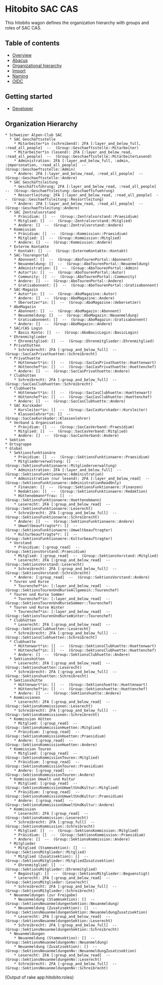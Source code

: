 # Hitobito SAC CAS

This hitobito wagon defines the organization hierarchy with groups and roles of SAC CAS.

## Table of contents

- [Overview](./doc/README.md)
- [Abacus](./doc/abacus.md)
- [Organizational hierarchy](./doc/hierarchy.md)
- [Import](./doc/import.md)
- [Naming](./doc/naming.md)
- [OIDC](./doc/oidc-claims.md)

## Getting started

- [Developer](./doc/developer.md)

## Organization Hierarchy

<!-- roles:start -->
    * Schweizer Alpen-Club SAC
      * SAC Geschäftsstelle
        * Mitarbeiter*in (schreibend): 2FA [:layer_and_below_full, :read_all_people]  --  (Group::Geschaeftsstelle::Mitarbeiter)
        * Mitarbeiter*in (lesend): 2FA [:layer_and_below_read, :read_all_people]  --  (Group::Geschaeftsstelle::MitarbeiterLesend)
        * Administration: 2FA [:layer_and_below_full, :admin, :impersonation, :read_all_people]  --  (Group::Geschaeftsstelle::Admin)
        * Andere: 2FA [:layer_and_below_read, :read_all_people]  --  (Group::Geschaeftsstelle::Andere)
      * SAC Geschäftsleitung
        * Geschäftsführung: 2FA [:layer_and_below_read, :read_all_people]  --  (Group::Geschaeftsleitung::Geschaeftsfuehrung)
        * Ressortleitung: 2FA [:layer_and_below_read, :read_all_people]  --  (Group::Geschaeftsleitung::Ressortleitung)
        * Andere: 2FA [:layer_and_below_read, :read_all_people]  --  (Group::Geschaeftsleitung::Andere)
      * SAC Zentralvorstand
        * Präsidium: []  --  (Group::Zentralvorstand::Praesidium)
        * Mitglied: []  --  (Group::Zentralvorstand::Mitglied)
        * Andere: []  --  (Group::Zentralvorstand::Andere)
      * Kommission
        * Präsidium: []  --  (Group::Kommission::Praesidium)
        * Mitglied: []  --  (Group::Kommission::Mitglied)
        * Andere: []  --  (Group::Kommission::Andere)
      * Externe Kontakte
        * Kontakt: []  --  (Group::ExterneKontakte::Kontakt)
      * SAC-Tourenportal
        * Abonnent: []  --  (Group::AboTourenPortal::Abonnent)
        * Neuanmeldung: []  --  (Group::AboTourenPortal::Neuanmeldung)
        * Administration: []  --  (Group::AboTourenPortal::Admin)
        * Autor*in: []  --  (Group::AboTourenPortal::Autor)
        * Community: []  --  (Group::AboTourenPortal::Community)
        * Andere: []  --  (Group::AboTourenPortal::Andere)
        * Gratisabonnent: []  --  (Group::AboTourenPortal::Gratisabonnent)
      * SAC-Magazin
        * Autor*in: []  --  (Group::AboMagazine::Autor)
        * Andere: []  --  (Group::AboMagazine::Andere)
        * Übersetzer*in: []  --  (Group::AboMagazine::Uebersetzer)
      * AboMagazin
        * Abonnent: []  --  (Group::AboMagazin::Abonnent)
        * Neuanmeldung: []  --  (Group::AboMagazin::Neuanmeldung)
        * Gratisabonnent: []  --  (Group::AboMagazin::Gratisabonnent)
        * Andere: []  --  (Group::AboMagazin::Andere)
      * SAC/CAS Login
        * Basis Konto: []  --  (Group::AboBasicLogin::BasicLogin)
      * Ehrenmitglieder
        * Ehrenmitglied: []  --  (Group::Ehrenmitglieder::Ehrenmitglied)
      * Privathütten
        * Schreibrecht: 2FA [:group_and_below_full]  --  (Group::SacCasPrivathuetten::Schreibrecht)
      * Privathuette
        * Hüttenwart*in: []  --  (Group::SacCasPrivathuette::Huettenwart)
        * Hüttenchef*in: []  --  (Group::SacCasPrivathuette::Huettenchef)
        * Andere: []  --  (Group::SacCasPrivathuette::Andere)
      * Clubhütten
        * Schreibrecht: 2FA [:group_and_below_full]  --  (Group::SacCasClubhuetten::Schreibrecht)
      * Clubhuette
        * Hüttenwart*in: []  --  (Group::SacCasClubhuette::Huettenwart)
        * Hüttenchef*in: []  --  (Group::SacCasClubhuette::Huettenchef)
        * Andere: []  --  (Group::SacCasClubhuette::Andere)
      * SAC Kurskader
        * Kursleiter*in: []  --  (Group::SacCasKurskader::Kursleiter)
        * Klassenlehrer*in: []  --  (Group::SacCasKurskader::Klassenlehrer)
      * Verband & Organisation
        * Präsidium: []  --  (Group::SacCasVerband::Praesidium)
        * Mitglied: []  --  (Group::SacCasVerband::Mitglied)
        * Andere: []  --  (Group::SacCasVerband::Andere)
    * Sektion
    * Ortsgruppe
    * Global
      * Sektionsfunktionäre
        * Präsidium: []  --  (Group::SektionsFunktionaere::Praesidium)
        * Mitgliederverwaltung: []  --  (Group::SektionsFunktionaere::Mitgliederverwaltung)
        * Administration: 2FA [:layer_and_below_full]  --  (Group::SektionsFunktionaere::Administration)
        * Administration (nur lesend): 2FA [:layer_and_below_read]  --  (Group::SektionsFunktionaere::AdministrationReadOnly)
        * Finanzen: []  --  (Group::SektionsFunktionaere::Finanzen)
        * Redaktion: []  --  (Group::SektionsFunktionaere::Redaktion)
        * Hüttenobmann*frau: []  --  (Group::SektionsFunktionaere::Huettenobmann)
        * Leserecht: 2FA [:group_and_below_read]  --  (Group::SektionsFunktionaere::Leserecht)
        * Schreibrecht: 2FA [:group_and_below_full]  --  (Group::SektionsFunktionaere::Schreibrecht)
        * Andere: []  --  (Group::SektionsFunktionaere::Andere)
        * Umweltbeauftragte*r: []  --  (Group::SektionsFunktionaere::Umweltbeauftragter)
        * Kulturbeauftragte*r: []  --  (Group::SektionsFunktionaere::Kulturbeauftragter)
      * Vorstand
        * Präsidium: [:group_read]  --  (Group::SektionsVorstand::Praesidium)
        * Mitglied: [:group_read]  --  (Group::SektionsVorstand::Mitglied)
        * Leserecht: 2FA [:group_and_below_read]  --  (Group::SektionsVorstand::Leserecht)
        * Schreibrecht: 2FA [:group_and_below_full]  --  (Group::SektionsVorstand::Schreibrecht)
        * Andere: [:group_read]  --  (Group::SektionsVorstand::Andere)
      * Touren und Kurse
        * Tourenchef*in: [:layer_and_below_read]  --  (Group::SektionsTourenUndKurseAllgemein::Tourenchef)
      * Touren und Kurse Sommer
        * Tourenchef*in: [:layer_and_below_read]  --  (Group::SektionsTourenUndKurseSommer::Tourenchef)
      * Touren und Kurse Winter
        * Tourenchef*in: [:layer_and_below_read]  --  (Group::SektionsTourenUndKurseWinter::Tourenchef)
      * Clubhütten
        * Leserecht: 2FA [:group_and_below_read]  --  (Group::SektionsClubhuetten::Leserecht)
        * Schreibrecht: 2FA [:group_and_below_full]  --  (Group::SektionsClubhuetten::Schreibrecht)
      * Clubhuette
        * Hüttenwart*in: []  --  (Group::SektionsClubhuette::Huettenwart)
        * Hüttenchef*in: []  --  (Group::SektionsClubhuette::Huettenchef)
        * Andere: []  --  (Group::SektionsClubhuette::Andere)
      * Sektionshütten
        * Leserecht: 2FA [:group_and_below_read]  --  (Group::Sektionshuetten::Leserecht)
        * Schreibrecht: 2FA [:group_and_below_full]  --  (Group::Sektionshuetten::Schreibrecht)
      * Sektionshütte
        * Hüttenwart*in: []  --  (Group::Sektionshuette::Huettenwart)
        * Hüttenchef*in: []  --  (Group::Sektionshuette::Huettenchef)
        * Andere: []  --  (Group::Sektionshuette::Andere)
      * Kommissionen
        * Leserecht: 2FA [:group_and_below_read]  --  (Group::SektionsKommissionen::Leserecht)
        * Schreibrecht: 2FA [:group_and_below_full]  --  (Group::SektionsKommissionen::Schreibrecht)
      * Kommission Hütten
        * Mitglied: [:group_read]  --  (Group::SektionsKommissionHuetten::Mitglied)
        * Präsidium: [:group_read]  --  (Group::SektionsKommissionHuetten::Praesidium)
        * Andere: [:group_read]  --  (Group::SektionsKommissionHuetten::Andere)
      * Kommission Touren
        * Mitglied: [:group_read]  --  (Group::SektionsKommissionTouren::Mitglied)
        * Präsidium: [:group_read]  --  (Group::SektionsKommissionTouren::Praesidium)
        * Andere: [:group_read]  --  (Group::SektionsKommissionTouren::Andere)
      * Kommission Umwelt und Kultur
        * Mitglied: [:group_read]  --  (Group::SektionsKommissionUmweltUndKultur::Mitglied)
        * Präsidium: [:group_read]  --  (Group::SektionsKommissionUmweltUndKultur::Praesidium)
        * Andere: [:group_read]  --  (Group::SektionsKommissionUmweltUndKultur::Andere)
      * Kommission
        * Leserecht: 2FA [:group_read]  --  (Group::SektionsKommission::Leserecht)
        * Schreibrecht: 2FA [:group_full]  --  (Group::SektionsKommission::Schreibrecht)
        * Mitglied: []  --  (Group::SektionsKommission::Mitglied)
        * Präsidium: []  --  (Group::SektionsKommission::Praesidium)
        * Andere: []  --  (Group::SektionsKommission::Andere)
      * Mitglieder
        * Mitglied (Stammsektion): []  --  (Group::SektionsMitglieder::Mitglied)
        * Mitglied (Zusatzsektion): []  --  (Group::SektionsMitglieder::MitgliedZusatzsektion)
        * Ehrenmitglied: []  --  (Group::SektionsMitglieder::Ehrenmitglied)
        * Begünstigt: []  --  (Group::SektionsMitglieder::Beguenstigt)
        * Leserecht: 2FA [:group_and_below_read]  --  (Group::SektionsMitglieder::Leserecht)
        * Schreibrecht: 2FA [:group_and_below_full]  --  (Group::SektionsMitglieder::Schreibrecht)
      * Neuanmeldungen (zur Freigabe)
        * Neuanmeldung (Stammsektion): []  --  (Group::SektionsNeuanmeldungenSektion::Neuanmeldung)
        * Neuanmeldung (Zusatzsektion): []  --  (Group::SektionsNeuanmeldungenSektion::NeuanmeldungZusatzsektion)
        * Leserecht: 2FA [:group_and_below_read]  --  (Group::SektionsNeuanmeldungenSektion::Leserecht)
        * Schreibrecht: 2FA [:group_and_below_full]  --  (Group::SektionsNeuanmeldungenSektion::Schreibrecht)
      * Neuanmeldungen
        * Neuanmeldung (Stammsektion): []  --  (Group::SektionsNeuanmeldungenNv::Neuanmeldung)
        * Neuanmeldung (Zusatzsektion): []  --  (Group::SektionsNeuanmeldungenNv::NeuanmeldungZusatzsektion)
        * Leserecht: 2FA [:group_and_below_read]  --  (Group::SektionsNeuanmeldungenNv::Leserecht)
        * Schreibrecht: 2FA [:group_and_below_full]  --  (Group::SektionsNeuanmeldungenNv::Schreibrecht)

(Output of rake app:hitobito:roles)
<!-- roles:end -->

